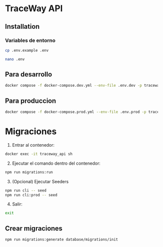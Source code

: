# TraceWay API

## Installation

### Variables de entorno

```bash
cp .env.example .env
```

```bash
nano .env
```

## Para desarrollo

```bash
docker compose -f docker-compose.dev.yml --env-file .env.dev -p traceway_api_dev up --build
```

## Para produccion

```bash
docker compose -f docker-compose.prod.yml --env-file .env.prod -p traceway_api_prod up -d --build
```

# Migraciones

1. Entrar al contenedor:

```bash
docker exec -it traceway_api sh
```

2. Ejecutar el comando dentro del contenedor:

```bash
npm run migrations:run
```

3. (Opcional) Ejecutar Seeders

```bash
npm run cli -- seed
npm run cli:prod -- seed
```

4. Salir:

```bash
exit
```

## Crear migraciones

```bash
npm run migrations:generate database/migrations/init
```
